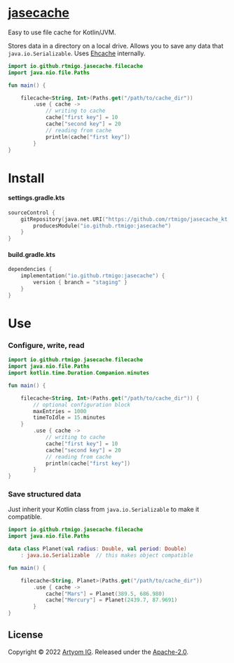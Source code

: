 # [jasecache](https://github.com/rtmigo/jasecache_kt)

Easy to use file cache for Kotlin/JVM.

Stores data in a directory on a local drive. Allows you to save any data that
`java.io.Serializable`. Uses [Ehcache](https://www.ehcache.org/) internally.

```kotlin
import io.github.rtmigo.jasecache.filecache
import java.nio.file.Paths

fun main() {

    filecache<String, Int>(Paths.get("/path/to/cache_dir"))
        .use { cache ->
            // writing to cache
            cache["first key"] = 10
            cache["second key"] = 20
            // reading from cache
            println(cache["first key"])
        }
}
```


# Install

#### settings.gradle.kts

```kotlin
sourceControl {
    gitRepository(java.net.URI("https://github.com/rtmigo/jasecache_kt.git")) {
        producesModule("io.github.rtmigo:jasecache")
    }
}
```

#### build.gradle.kts

```kotlin
dependencies {
    implementation("io.github.rtmigo:jasecache") {
        version { branch = "staging" }
    }
}
```

# Use

### Configure, write, read

```kotlin
import io.github.rtmigo.jasecache.filecache
import java.nio.file.Paths
import kotlin.time.Duration.Companion.minutes

fun main() {

    filecache<String, Int>(Paths.get("/path/to/cache_dir")) {
        // optional configuration block
        maxEntries = 1000
        timeToIdle = 15.minutes
    }
        .use { cache ->
            // writing to cache
            cache["first key"] = 10
            cache["second key"] = 20
            // reading from cache
            println(cache["first key"])
        }
}
```

### Save structured data

Just inherit your Kotlin class from `java.io.Serializable` to make it compatible.

```kotlin
import io.github.rtmigo.jasecache.filecache
import java.nio.file.Paths

data class Planet(val radius: Double, val period: Double)
    : java.io.Serializable  // this makes object compatible

fun main() {

    filecache<String, Planet>(Paths.get("/path/to/cache_dir"))
        .use { cache ->
            cache["Mars"] = Planet(389.5, 686.980)
            cache["Mercury"] = Planet(2439.7, 87.9691)
        }
}
```

## License

Copyright © 2022 [Artyom IG](https://github.com/rtmigo).
Released under the [Apache-2.0](LICENSE).
